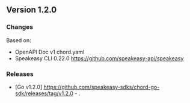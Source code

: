 

## Version 1.2.0
### Changes
Based on:
- OpenAPI Doc v1 chord.yaml
- Speakeasy CLI 0.22.0 https://github.com/speakeasy-api/speakeasy
### Releases
- [Go v1.2.0] https://github.com/speakeasy-sdks/chord-go-sdk/releases/tag/v1.2.0 - .